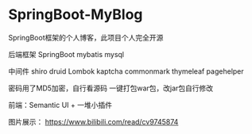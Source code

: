 # SpringBoot-MyBlog
SpringBoot框架的个人博客，此项目个人完全开源

后端框架 SpringBoot
        mybatis
        mysql

中间件
    shiro
    druid
    Lombok
    kaptcha
    commonmark
    thymeleaf
    pagehelper

密码用了MD5加密，自行看源码
一键打包war包，改jar包自行修改

前端：Semantic UI + 一堆小插件

图片展示：
https://www.bilibili.com/read/cv9745874

